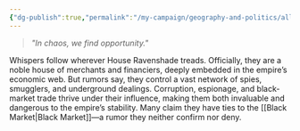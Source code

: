 ```yaml
---
{"dg-publish":true,"permalink":"/my-campaign/geography-and-politics/alluvterre/the-solarian-empire/noble-houses/house-ravenshade/"}
---
```


> _"In chaos, we find opportunity."_

Whispers follow wherever House Ravenshade treads. Officially, they are a noble house of merchants and financiers, deeply embedded in the empire’s economic web. But rumors say, they control a vast network of spies, smugglers, and underground dealings. Corruption, espionage, and black-market trade thrive under their influence, making them both invaluable and dangerous to the empire’s stability. Many claim they have ties to the [[Black Market\|Black Market]]—a rumor they neither confirm nor deny.